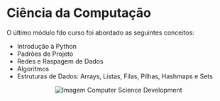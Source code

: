 # Ciência da Computação

O último módulo fdo curso foi abordado as seguintes conceitos:

* Introdução à Python
* Padrões de Projeto
* Redes e Raspagem de Dados
* Algoritmos
* Estruturas de Dados: Arrays, Listas, Filas, Pilhas, Hashmaps e Sets

<p align="center">
  <img src="https://github.com/guilherme-ac-fernandes/trybe-exercicios/blob/exercicios/28/04-ciencia-da-computacao/computacao.png" alt="Imagem Computer Science Development"/>
</p>
